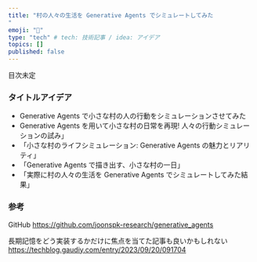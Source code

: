 ```yaml
---
title: "村の人々の生活を Generative Agents でシミュレートしてみた
"
emoji: "🦁"
type: "tech" # tech: 技術記事 / idea: アイデア
topics: []
published: false
---
```


目次未定

### タイトルアイデア

- Generative Agents で小さな村の人の行動をシミュレーションさせてみた
- Generative Agents を用いて小さな村の日常を再現! 人々の行動シミュレーションの試み」
- 「小さな村のライフシミュレーション: Generative Agents の魅力とリアリティ」
- 「Generative Agents で描き出す、小さな村の一日」
- 「実際に村の人々の生活を Generative Agents でシミュレートしてみた結果」

### 参考

GitHub
https://github.com/joonspk-research/generative_agents

長期記憶をどう実装するかだけに焦点を当てた記事も良いかもしれない
https://techblog.gaudiy.com/entry/2023/09/20/091704
